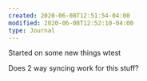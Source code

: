 ```yaml
---
created: 2020-06-08T12:51:54-04:00
modified: 2020-06-08T12:52:10-04:00
type: Journal
---
```


Started on some new things wtest

Does 2 way syncing work for this stuff?
